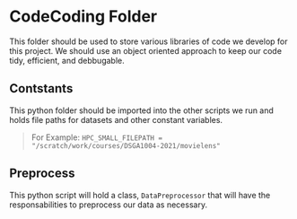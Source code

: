 # CodeCoding Folder

This folder should be used to store various libraries of code we develop for this project. We should use an object oriented approach to keep our code tidy, efficient, and debbugable.

## Contstants

This python folder should be imported into the other scripts we run and holds file paths for datasets and other constant variables.
> For Example: `HPC_SMALL_FILEPATH = "/scratch/work/courses/DSGA1004-2021/movielens"`

## Preprocess

This python script will hold a class, `DataPreprocessor` that will have the responsabilities to preprocess our data as necessary.